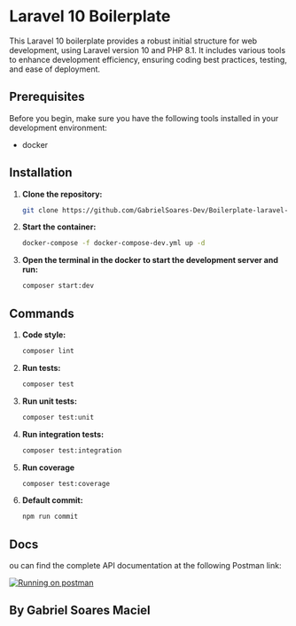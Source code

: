 # Laravel 10 Boilerplate

This Laravel 10 boilerplate provides a robust initial structure for web development, using Laravel version 10 and PHP 8.1. It includes various tools to enhance development efficiency, ensuring coding best practices, testing, and ease of deployment.

## Prerequisites

Before you begin, make sure you have the following tools installed in your development environment:

- docker


## Installation

1. **Clone the repository:**

   ```bash
   git clone https://github.com/GabrielSoares-Dev/Boilerplate-laravel-10.git


2. **Start the container:**

   ```bash
   docker-compose -f docker-compose-dev.yml up -d

3. **Open the terminal in the docker to start the development server and run:**

   ```bash
   composer start:dev

## Commands

1. **Code style:**

   ```bash
   composer lint

2. **Run tests:**

   ```bash
   composer test

2. **Run unit tests:**

   ```bash
   composer test:unit

3. **Run integration tests:**

   ```bash
   composer test:integration

4. **Run coverage**

   ```bash
   composer test:coverage


5. **Default commit:**

   ```bash
   npm run commit

## Docs

ou can find the complete API documentation at the following Postman link:

[![Running on postman](https://run.pstmn.io/button.svg)](https://documenter.getpostman.com/view/12430293/2s9YkgC5De)

## By Gabriel Soares Maciel